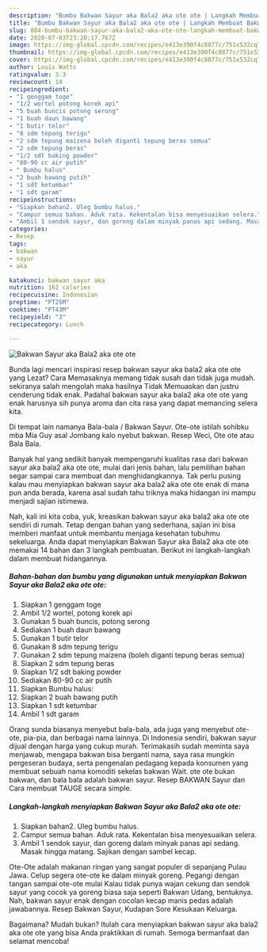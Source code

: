 ```yaml
---
description: "Bumbu Bakwan Sayur aka Bala2 aka ote ote | Langkah Membuat Bakwan Sayur aka Bala2 aka ote ote Yang Sedap"
title: "Bumbu Bakwan Sayur aka Bala2 aka ote ote | Langkah Membuat Bakwan Sayur aka Bala2 aka ote ote Yang Sedap"
slug: 884-bumbu-bakwan-sayur-aka-bala2-aka-ote-ote-langkah-membuat-bakwan-sayur-aka-bala2-aka-ote-ote-yang-sedap
date: 2020-07-03T23:20:17.767Z
image: https://img-global.cpcdn.com/recipes/e413e390f4c8877c/751x532cq70/bakwan-sayur-aka-bala2-aka-ote-ote-foto-resep-utama.jpg
thumbnail: https://img-global.cpcdn.com/recipes/e413e390f4c8877c/751x532cq70/bakwan-sayur-aka-bala2-aka-ote-ote-foto-resep-utama.jpg
cover: https://img-global.cpcdn.com/recipes/e413e390f4c8877c/751x532cq70/bakwan-sayur-aka-bala2-aka-ote-ote-foto-resep-utama.jpg
author: Louis Watts
ratingvalue: 3.3
reviewcount: 14
recipeingredient:
- "1 genggam toge"
- "1/2 wortel potong korek api"
- "5 buah buncis potong serong"
- "1 buah daun bawang"
- "1 butir telor"
- "8 sdm tepung terigu"
- "2 sdm tepung maizena boleh diganti tepung beras semua"
- "2 sdm tepung beras"
- "1/2 sdt baking powder"
- "80-90 cc air putih"
- " Bumbu halus"
- "2 buah bawang putih"
- "1 sdt ketumbar"
- "1 sdt garam"
recipeinstructions:
- "Siapkan bahan2. Uleg bumbu halus."
- "Campur semua bahan. Aduk rata. Kekentalan bisa menyesuaikan selera."
- "Ambil 1 sendok sayur, dan goreng dalam minyak panas api sedang. Masak hingga matang. Sajikan dengan sambel kecap."
categories:
- Resep
tags:
- bakwan
- sayur
- aka

katakunci: bakwan sayur aka 
nutrition: 162 calories
recipecuisine: Indonesian
preptime: "PT25M"
cooktime: "PT43M"
recipeyield: "3"
recipecategory: Lunch

---
```



![Bakwan Sayur aka Bala2 aka ote ote](https://img-global.cpcdn.com/recipes/e413e390f4c8877c/751x532cq70/bakwan-sayur-aka-bala2-aka-ote-ote-foto-resep-utama.jpg)

Bunda lagi mencari inspirasi resep bakwan sayur aka bala2 aka ote ote yang Lezat? Cara Memasaknya memang tidak susah dan tidak juga mudah. sekiranya salah mengolah maka hasilnya Tidak Memuaskan dan justru cenderung tidak enak. Padahal bakwan sayur aka bala2 aka ote ote yang enak harusnya sih punya aroma dan cita rasa yang dapat memancing selera kita.

Di tempat lain namanya Bala-bala / Bakwan Sayur. Ote-ote istilah sohibku mba Mia Guy asal Jombang kalo nyebut bakwan. Resep Weci, Ote ote atau Bala Bala.

Banyak hal yang sedikit banyak mempengaruhi kualitas rasa dari bakwan sayur aka bala2 aka ote ote, mulai dari jenis bahan, lalu pemilihan bahan segar sampai cara membuat dan menghidangkannya. Tak perlu pusing kalau mau menyiapkan bakwan sayur aka bala2 aka ote ote enak di mana pun anda berada, karena asal sudah tahu triknya maka hidangan ini mampu menjadi sajian istimewa.


Nah, kali ini kita coba, yuk, kreasikan bakwan sayur aka bala2 aka ote ote sendiri di rumah. Tetap dengan bahan yang sederhana, sajian ini bisa memberi manfaat untuk membantu menjaga kesehatan tubuhmu sekeluarga. Anda dapat menyiapkan Bakwan Sayur aka Bala2 aka ote ote memakai 14 bahan dan 3 langkah pembuatan. Berikut ini langkah-langkah dalam membuat hidangannya.

<!--inarticleads1-->

##### Bahan-bahan dan bumbu yang digunakan untuk menyiapkan Bakwan Sayur aka Bala2 aka ote ote:

1. Siapkan 1 genggam toge
1. Ambil 1/2 wortel, potong korek api
1. Gunakan 5 buah buncis, potong serong
1. Sediakan 1 buah daun bawang
1. Gunakan 1 butir telor
1. Gunakan 8 sdm tepung terigu
1. Gunakan 2 sdm tepung maizena (boleh diganti tepung beras semua)
1. Siapkan 2 sdm tepung beras
1. Siapkan 1/2 sdt baking powder
1. Sediakan 80-90 cc air putih
1. Siapkan  Bumbu halus:
1. Siapkan 2 buah bawang putih
1. Siapkan 1 sdt ketumbar
1. Ambil 1 sdt garam


Orang sunda biasanya menyebut bala-bala, ada juga yang menyebut ote-ote, pia-pia, dan berbagai nama lainnya. Di Indonesia sendiri, bakwan sayur dijual dengan harga yang cukup murah. Terimakasih sudah meminta saya menjawab, mengapa bakwan bisa berganti nama, saya rasa mungkin pergeseran budaya, serta pengenalan pedagang kepada konsumen yang membuat sebuah nama komoditi sekelas bakwan Wait. ote ote bukan bakwan, dan bala bala adalah bakwan sayur. Resep BAKWAN Sayur dan Cara membuat TAUGE secara simple. 

<!--inarticleads2-->

##### Langkah-langkah menyiapkan Bakwan Sayur aka Bala2 aka ote ote:

1. Siapkan bahan2. Uleg bumbu halus.
1. Campur semua bahan. Aduk rata. Kekentalan bisa menyesuaikan selera.
1. Ambil 1 sendok sayur, dan goreng dalam minyak panas api sedang. Masak hingga matang. Sajikan dengan sambel kecap.


Ote-Ote adalah makanan ringan yang sangat populer di sepanjang Pulau Jawa. Celup segera ote-ote ke dalam minyak goreng. Pegangi dengan tangan sampai ote-ote mulai Kalau tidak punya wajan cekung dan sendok sayur yang cocok ya goreng biasa saja seperti Bakwan Udang, bentuknya. Nah, bakwan sayur enak dengan cocolan kecap manis pedas adalah jawabannya. Resep Bakwan Sayur, Kudapan Sore Kesukaan Keluarga. 

Bagaimana? Mudah bukan? Itulah cara menyiapkan bakwan sayur aka bala2 aka ote ote yang bisa Anda praktikkan di rumah. Semoga bermanfaat dan selamat mencoba!
